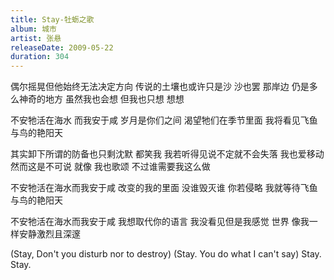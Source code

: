 ```yaml
---
title: Stay-牡蛎之歌
album: 城市
artist: 张悬
releaseDate: 2009-05-22
duration: 304
---
```

偶尔摇晃但他始终无法决定方向
传说的土壤也或许只是沙
沙也罢 那岸边 仍是多么神奇的地方
虽然我也会想 但我也只想 想想

不安牠活在海水 而我安于咸
岁月是你们之间
渴望牠们在季节里面
我将看见飞鱼与鸟的艳阳天

其实卸下所谓的防备也只剩沈默
都笑我 我若听得见说不定就不会失落
我也爱移动 然而这是不可说 就像
我也歌颂 不过谁需要我这么做

不安牠活在海水而我安于咸
改变的我的里面
没谁毁灭谁 你若侵略
我就等待飞鱼与鸟的艳阳天

不安牠活在海水而我安于咸
我想取代你的语言
我没看见但是我感觉
世界 像我一样安静激烈且深邃

(Stay, Don't you disturb nor to destroy)
(Stay. You do what I can't say)
Stay.
Stay.